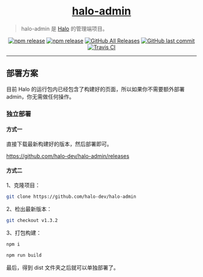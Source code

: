 <h1 align="center"><a href="https://github.com/halo-dev" target="_blank">halo-admin</a></h1>

> halo-admin 是 [Halo](https://github.com/halo-dev/halo) 的管理端项目。

<p align="center">
<a href="https://www.npmjs.com/package/halo-admin"><img alt="npm release" src="https://img.shields.io/npm/v/halo-admin?style=flat-square"/></a>
<a href="https://www.jsdelivr.com/package/npm/halo-admin"><img alt="npm release" src="https://data.jsdelivr.com/v1/package/npm/halo-admin/badge"/></a>
<a href="https://github.com/halo-dev/halo-admin/releases"><img alt="GitHub All Releases" src="https://img.shields.io/github/downloads/halo-dev/halo-admin/total.svg?style=flat-square"></a>
<a href="https://github.com/halo-dev/halo-admin/commits"><img alt="GitHub last commit" src="https://img.shields.io/github/last-commit/halo-dev/halo-admin.svg?style=flat-square"></a>
<a href="https://travis-ci.org/halo-dev/halo-admin"><img alt="Travis CI" src="https://img.shields.io/travis/halo-dev/halo-admin.svg?style=flat-square"/></a>
</p>

------------------------------

## 部署方案

目前 Halo 的运行包内已经包含了构建好的页面，所以如果你不需要额外部署 admin，你无需做任何操作。

### 独立部署

#### 方式一

直接下载最新构建好的版本，然后部署即可。

https://github.com/halo-dev/halo-admin/releases

#### 方式二

1、克隆项目：

```bash
git clone https://github.com/halo-dev/halo-admin
```

2、检出最新版本：

```bash
git checkout v1.3.2
```

3、打包构建：

```bash
npm i

npm run build
```

最后，得到 dist 文件夹之后就可以单独部署了。
